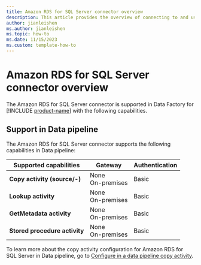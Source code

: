 ```yaml
---
title: Amazon RDS for SQL Server connector overview
description: This article provides the overview of connecting to and using Amazon RDS for SQL Server data in Data Factory.
author: jianleishen
ms.author: jianleishen
ms.topic: how-to
ms.date: 11/15/2023
ms.custom: template-how-to
---
```


# Amazon RDS for SQL Server connector overview

The Amazon RDS for SQL Server connector is supported in Data Factory for [!INCLUDE [product-name](../includes/product-name.md)] with the following capabilities.

## Support in Data pipeline

The Amazon RDS for SQL Server connector supports the following capabilities in Data pipeline:

| Supported capabilities | Gateway | Authentication |
| --- | --- | ---|
| **Copy activity (source/-)** | None <br> On-premises | Basic |
| **Lookup activity** | None <br> On-premises | Basic |
| **GetMetadata activity** | None <br> On-premises | Basic |
| **Stored procedure activity** | None <br> On-premises | Basic |

To learn more about the copy activity configuration for Amazon RDS for SQL Server in Data pipeline, go to [Configure in a data pipeline copy activity](connector-amazon-rds-for-sql-server-copy-activity.md).
